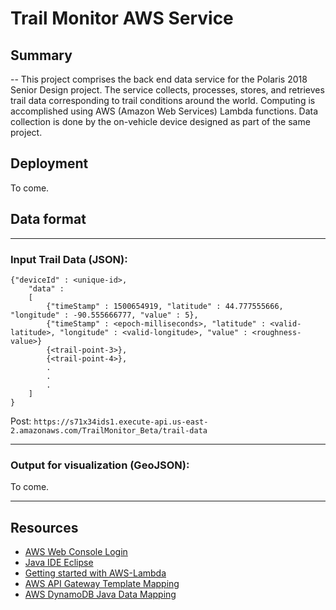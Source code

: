 # Trail Monitor AWS Service

## Summary
--
This project comprises the back end data service for the Polaris 2018 Senior Design project.
The service collects, processes, stores, and retrieves trail data corresponding to trail conditions around the world. Computing is accomplished using AWS (Amazon Web Services) Lambda functions.
Data collection is done by the on-vehicle device designed as part of the same project.

## Deployment

To come.

## Data format
---

### Input Trail Data (JSON):
```
{"deviceId" : <unique-id>,
	"data" :
	[
		{"timeStamp" : 1500654919, "latitude" : 44.777555666, "longitude" : -90.555666777, "value" : 5},
		{"timeStamp" : <epoch-milliseconds>, "latitude" : <valid-latitude>, "longitude" : <valid-longitude>, "value" : <roughness-value>}
		{<trail-point-3>},
		{<trail-point-4>},
		.
		.
		.
	]
}
```
Post: `https://s71x34ids1.execute-api.us-east-2.amazonaws.com/TrailMonitor_Beta/trail-data`

---

### Output for visualization (GeoJSON):
To come.

---

## Resources

- [AWS Web Console Login](https://640567404774.signin.aws.amazon.com/console)
- [Java IDE Eclipse](http://www.eclipse.org/downloads/)
- [Getting started with AWS-Lambda](https://docs.aws.amazon.com/apigateway/latest/developerguide/getting-started.html#getting-started-prerequisites)
- [AWS API Gateway Template Mapping](https://docs.aws.amazon.com/apigateway/latest/developerguide/api-gateway-mapping-template-reference.html)
- [AWS DynamoDB Java Data Mapping](https://docs.aws.amazon.com/amazondynamodb/latest/developerguide/DynamoDBMapper.html)